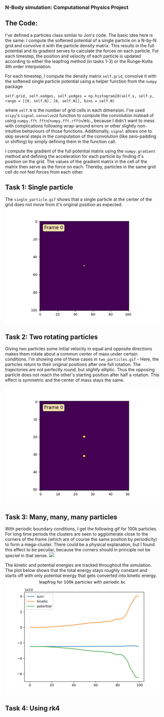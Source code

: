 ### N-Body simulation: Computational Physics Project

## The Code:
I've defined a particles class similar to Jon's code. The basic idea here is the same: I compute the softened potential of a single particle on a N-by-N grid and convolve it with the particle density matrix. This results in the full potential and its gradient serves to calculate the forces on each particle. For each timestep, the position and velocity of each particle is updated according to either the leapfrog method (in tasks 1-3) or the Runge-Kutta 4th order interpolation.

For each timestep, I compute the density matrix ``self.grid``, convolve it with the softened single particle potential using a helper function from the `numpy` package
```
self.grid, self.xedges, self.yedges = np.histogram2d(self.x, self.y, range = [[0, self.N], [0, self.N]], bins = self.N)
```
where `self.N` is the number of grid cells in each dimension. I've used `scipy`'s `signal.convolve2d` function to compute the convolution instead of using `numpy.fft.fftn`/`numpy.fft.rfftn`/etc., because I didn't want to mess with complications following wrap-around errors or other slightly non-intuitive behaviours of those functions. Additionally, `signal` allows one to skip several steps in the computation of the convolution (like zero-padding or shifting) by simply defining them in the function call. 

I compute the gradient of the full potential matrix using the `numpy.gradient` method and defining the acceleration for each particle by finding it's position on the grid. The values of the gradient matrix in the cell of the matrix then serve as the force on each. Thereby, particles in the same grid cell do not feel forces from each other.


## Task 1: Single particle

The `single_particle.gif` shows that a single particle at the center of the grid does not move from it's original position as expected.
![](https://github.com/simonwb98/phys512/blob/main/project/gifs/single_particle.gif)


## Task 2: Two rotating particles

Giving two particles some initial velocity in equal and opposite directions makes them rotate about a common center of mass under certain conditions. I'm showing one of these cases in `two_particles.gif` - Here, the particles return to their original positions after one full rotation. The trajectories are not perfectly round, but *slightly* elliptic. Thus the opposing particle does not reach the other's starting position after half a rotation. This effect is symmetric and the center of mass stays the same. 

![](https://github.com/simonwb98/phys512/blob/main/project/gifs/two_particles.gif)

## Task 3: Many, many, many particles 
With periodic boundary conditions, I get the following gif for 100k particles. For long time periods the clusters are seen to agglomerate close to the corners of the frame (which are of course the same position by periodicity) to form a mega-cluster. There could be a physical explanation, but I found this effect to be peculiar, because the corners should in principle not be *special* in that sense. 
![](https://github.com/simonwb98/phys512/blob/main/project/gifs/many_particles_100k.gif)

The kinetic and potential energies are tracked throughout the simulation. The plot below shows that the total energy stays roughly constant and starts off with only potential energy that gets converted into kinetic energy. 
![](https://github.com/simonwb98/phys512/blob/main/project/figs/100k_particles_periodic_leapfrog.jpg)
## Task 4: Using rk4
